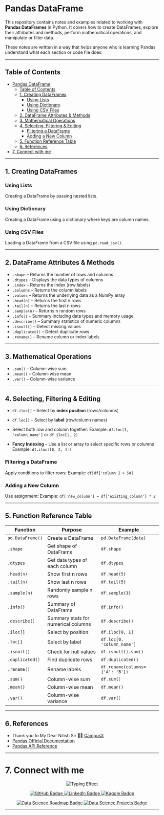 # Pandas DataFrame

This repository contains notes and examples related to working with **Pandas DataFrames** in Python. It covers how to create DataFrames, explore their attributes and methods, perform mathematical operations, and manipulate or filter data.

These notes are written in a way that helps anyone who is learning Pandas understand what each section or code file does.

---

## Table of Contents

- [Pandas DataFrame](#pandas-dataframe)
  - [Table of Contents](#table-of-contents)
  - [1. Creating DataFrames](#1-creating-dataframes)
    - [Using Lists](#using-lists)
    - [Using Dictionary](#using-dictionary)
    - [Using CSV Files](#using-csv-files)
  - [2. DataFrame Attributes \& Methods](#2-dataframe-attributes--methods)
  - [3. Mathematical Operations](#3-mathematical-operations)
  - [4. Selecting, Filtering \& Editing](#4-selecting-filtering--editing)
    - [Filtering a DataFrame](#filtering-a-dataframe)
    - [Adding a New Column](#adding-a-new-column)
  - [5. Function Reference Table](#5-function-reference-table)
  - [6. References](#6-references)
- [7. Connect with me](#7-connect-with-me)

---

## 1. Creating DataFrames

### Using Lists

Creating a DataFrame by passing nested lists.

### Using Dictionary

Creating a DataFrame using a dictionary where keys are column names.

### Using CSV Files

Loading a DataFrame from a CSV file using `pd.read_csv()`.

---

## 2. DataFrame Attributes & Methods

* `.shape` – Returns the number of rows and columns
* `.dtypes` – Displays the data types of columns
* `.index` – Returns the index (row labels)
* `.columns` – Returns the column labels
* `.values` – Returns the underlying data as a NumPy array
* `.head(n)` – Returns the first n rows
* `.tail(n)` – Returns the last n rows
* `.sample(n)` – Returns n random rows
* `.info()` – Summary including data types and memory usage
* `.describe()` – Summary statistics of numeric columns
* `.isnull()` – Detect missing values
* `.duplicated()` – Detect duplicate rows
* `.rename()` – Rename column or index labels

---

## 3. Mathematical Operations

* `.sum()` – Column-wise sum
* `.mean()` – Column-wise mean
* `.var()` – Column-wise variance

---

## 4. Selecting, Filtering & Editing

* `df.iloc[]` – Select by **index position** (rows/columns)

* `df.loc[]` – Select by **label** (row/column names)

* Select both row and column together:
  Example: `df.loc[1, 'column_name']` or `df.iloc[1, 2]`

* **Fancy Indexing** – Use a list or array to select specific rows or columns
  Example: `df.iloc[[0, 2, 4]]`

### Filtering a DataFrame

Apply conditions to filter rows:
Example: `df[df['column'] > 50]`

### Adding a New Column

Use assignment:
Example: `df['new_column'] = df['existing_column'] * 2`

---

## 5. Function Reference Table

| Function         | Purpose                             | Example                         |
| ---------------- | ----------------------------------- | ------------------------------- |
| `pd.DataFrame()` | Create a DataFrame                  | `pd.DataFrame(data)`            |
| `.shape`         | Get shape of DataFrame              | `df.shape`                      |
| `.dtypes`        | Get data types of each column       | `df.dtypes`                     |
| `.head(n)`       | Show first n rows                   | `df.head(5)`                    |
| `.tail(n)`       | Show last n rows                    | `df.tail(5)`                    |
| `.sample(n)`     | Randomly sample n rows              | `df.sample(3)`                  |
| `.info()`        | Summary of DataFrame                | `df.info()`                     |
| `.describe()`    | Summary stats for numerical columns | `df.describe()`                 |
| `.iloc[]`        | Select by position                  | `df.iloc[0, 1]`                 |
| `.loc[]`         | Select by label                     | `df.loc[0, 'column_name']`      |
| `.isnull()`      | Check for null values               | `df.isnull().sum()`             |
| `.duplicated()`  | Find duplicate rows                 | `df.duplicated()`               |
| `.rename()`      | Rename labels                       | `df.rename(columns={'A': 'B'})` |
| `.sum()`         | Column-wise sum                     | `df.sum()`                      |
| `.mean()`        | Column-wise mean                    | `df.mean()`                     |
| `.var()`         | Column-wise variance                | `df.var()`                      |


---

## 6. References
* Thank you to My Dear Nitish Sir 🙏💝 [CampusX](https://www.youtube.com/playlist?list=PLKnIA16_RmvbAlyx4_rdtR66B7EHX5k3z)
* [Pandas Official Documentation](https://pandas.pydata.org/docs/)
* [Pandas API Reference](https://pandas.pydata.org/docs/reference/index.html)

---
# 7. Connect with me  

<!-- Typing -->
<p align="center">
  <img src="https://readme-typing-svg.demolab.com?font=Fira+Code&size=30&duration=6000&pause=1000&color=5E17EB&center=true&vCenter=true&width=435&lines=Rudra+Prasad+Bhuyan;Data+Lover;Data+Science+Enthusiast" alt="Typing Effect" />
</p>

<!-- Social Media Links-->
<p align="center">
  <a href="https://github.com/Rudra-G-23">
    <img src="https://img.shields.io/badge/GitHub-181717?style=for-the-badge&logo=github&logoColor=white" alt="GitHub Badge"/>
  </a>
  <a href="https://www.linkedin.com/in/rudra-prasad-bhuyan-44a388235">
    <img src="https://img.shields.io/badge/LinkedIn-0077B5?style=for-the-badge&logo=linkedin&logoColor=white" alt="LinkedIn Badge"/>
  </a>
  <a href="https://www.kaggle.com/rudraprasadbhuyan">
    <img src="https://img.shields.io/badge/Kaggle-20BEFF?style=for-the-badge&logo=kaggle&logoColor=white" alt="Kaggle Badge"/>
  </a>
</p>

<!-- Two My favorite Repo Links -->
<p align="center">
  <a href="https://github.com/Rudra-G-23/Data-Science-Roadmap">
    <img src="https://img.shields.io/badge/Data_Science_My_journey -Explore-red?style=for-the-badge" alt="Data Science Roadmap Badge"/>
  </a>
  <a href="https://github.com/Rudra-G-23/Data-Science-Projects-Portflio">
    <img src="https://img.shields.io/badge/Data_Science_Projects-View-green?style=for-the-badge" alt="Data Science Projects Badge"/>
  </a>
</p>

---